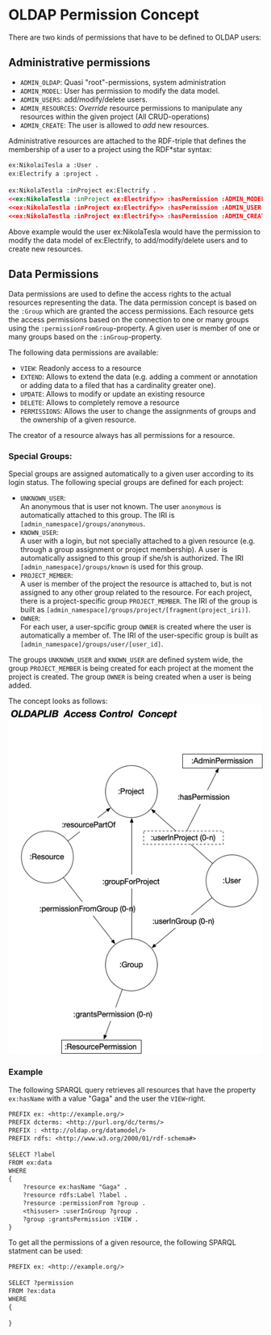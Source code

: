 # OLDAP Permission Concept

There are two kinds of permissions that have to be defined to OLDAP users:

## Administrative permissions

- `ADMIN_OLDAP`: Quasi "root"-permissions, system administration
- `ADMIN_MODEL`: User has permission to modify the data model.
- `ADMIN_USERS`: add/modify/delete users.
- `ADMIN_RESOURCES`: _Override_ resource permissions to manipulate
  any resources within the given project (All CRUD-operations)
- `ADMIN_CREATE`: The user is allowed to _add_ new resources.

Administrative resources are attached to the RDF-triple that defines the
membership of a user to a project using the RDF*star syntax:

```rdf
ex:NikolaiTesla a :User .
ex:Electrify a :project .

ex:NikolaTestla :inProject ex:Electrify .
<<ex:NikolaTestla :inProject ex:Electrify>> :hasPermission :ADMIN_MODEL
<<ex:NikolaTestla :inProject ex:Electrify>> :hasPermission :ADMIN_USER
<<ex:NikolaTestla :inProject ex:Electrify>> :hasPermission :ADMIN_CREATE
```

Above example would the user ex:NikolaTesla would have the permission to modify
the data model of ex:Electrify, to add/modify/delete users and to create new
resources. 

## Data Permissions

Data permissions are used to define the access rights to the actual resources
representing the data. The data permission concept is based on the `:Group` which
are granted the access permissions. Each resource gets the access permissions based on
the connection to one or many groups using the `:permissionFromGroup`-property. A
given user is member of one or many groups based on the `:inGroup`-property.

The following data permissions are available:

- `VIEW`: Readonly access to a resource
- `EXTEND`: Allows to extend the data (e.g. adding a comment or annotation or
  adding data to a filed that has a cardinality greater one).
- `UPDATE`: Allows to modify or update an existing resource
- `DELETE`: Allows to completely remove a resource
- `PERMISSIONS`: Allows the user to change the assignments of groups
  and the ownership of a given resource.

The creator of a resource always has all permissions for a resource.

### Special Groups:

Special groups are assigned automatically to a given user according to
its login status. The following special groups are defined for
each project:

- `UNKNOWN_USER`:  
  An anonymous that is user not known. The user `anonymous` is automatically
  attached to this group. The IRI is `[admin_namespace]/groups/anonymous`.
- `KNOWN_USER`:  
  A user with a login, but not specially attached to
  a given resource (e.g. through a group assignment or project membership). A user is automatically
  assigned to this group if she/sh is authorized. The IRI `[admin_namespace]/groups/known` is
  used for this group.
- `PROJECT_MEMBER`:  
  A user is member of the project the resource is
  attached to, but is not assigned to any other group related to the
  resource. For each project, there is a project-specific group `PROJECT_MEMBER`.
  The IRI of the group is built as `[admin_namespace]/groups/project/[fragment(project_iri)]`.
- `OWNER`:  
  For each user, a user-spcific group `OWNER` is created where the user is
  automatically a member of. The IRI of the user-specific group is built as
  `[admin_namespace]/groups/user/[user_id]`.

The groups `UNKNOWN_USER` and `KNOWN_USER` are defined system wide, the group `PROJECT_MEMBER` is
being created for each project at the moment the project is created. The group `OWNER` is being created
when a user is being added.


The concept looks as follows: ![PermissionConcept](assets/PermissionConcept.gif)

### Example

The following SPARQL query retrieves all resources that have the property `ex:hasName`
with a value "Gaga" and the user the `VIEW`-right.

```sparql
PREFIX ex: <http://example.org/>
PREFIX dcterms: <http://purl.org/dc/terms/>
PREFIX : <http://oldap.org/datamodel/>
PREFIX rdfs: <http://www.w3.org/2000/01/rdf-schema#>

SELECT ?label
FROM ex:data
WHERE
{
    ?resource ex:hasName "Gaga" .
    ?resource rdfs:Label ?label .
    ?resource :permissionFrom ?group .
    <thisuser> :userInGroup ?group .
    ?group :grantsPermission :VIEW .
}
```

To get all the permissions of a given resource, the following SPARQL statment can be used:

```sparql
PREFIX ex: <http://example.org/>

SELECT ?permission
FROM ?ex:data
WHERE
{

}
```
